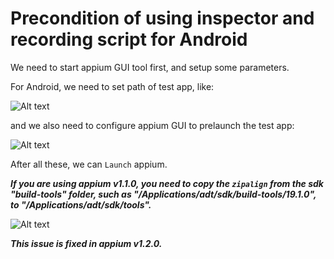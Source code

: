 # Precondition of using inspector and recording script for Android

We need to start appium GUI tool first, and setup some parameters.

For Android, we need to set path of test app, like:

![Alt text](https://raw.githubusercontent.com/hy1984427/appium/master/images/android_gui_setting.png "Android app path in appium GUI setting")

and we also need to configure appium GUI to prelaunch the test app:

![Alt text](https://raw.githubusercontent.com/hy1984427/appium/master/images/gui_prelaunch.png "appium GUI setting - prelaunch")

After all these, we can `Launch` appium.

***If you are using appium v1.1.0, you need to copy the `zipalign` from the sdk "build-tools" folder, such as "/Applications/adt/sdk/build-tools/19.1.0", to "/Applications/adt/sdk/tools".***

![Alt text](https://raw.githubusercontent.com/hy1984427/appium/master/images/android_zipalign_appium_1.1.png "Android zipalign appium v1.1")

***This issue is fixed in appium v1.2.0.***
